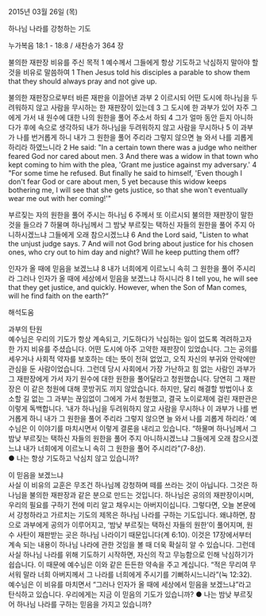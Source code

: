 2015년 03월 26일 (목)

하나님 나라를 강청하는 기도



누가복음 18:1 - 18:8 / 새찬송가 364 장


불의한 재판장 비유를 주신 목적 
1 예수께서 그들에게 항상 기도하고 낙심하지 말아야 할 것을 비유로 말씀하여 
1 Then Jesus told his disciples a parable to show them that they should always pray and not give up.

불의한 재판장으로부터 바른 재판을 이끌어낸 과부
2 이르시되 어떤 도시에 하나님을 두려워하지 않고 사람을 무시하는 한 재판장이 있는데 3 그 도시에 한 과부가 있어 자주 그에게 가서 내 원수에 대한 나의 원한을 풀어 주소서 하되 4 그가 얼마 동안 듣지 아니하다가 후에 속으로 생각하되 내가 하나님을 두려워하지 않고 사람을 무시하나 5 이 과부가 나를 번거롭게 하니 내가 그 원한을 풀어 주리라 그렇지 않으면 늘 와서 나를 괴롭게 하리라 하였느니라 
2 He said: "In a certain town there was a judge who neither feared God nor cared about men. 3 And there was a widow in that town who kept coming to him with the plea, 'Grant me justice against my adversary.' 4 "For some time he refused. But finally he said to himself, 'Even though I don't fear God or care about men, 5 yet because this widow keeps bothering me, I will see that she gets justice, so that she won't eventually wear me out with her coming!'"  

부르짖는 자의 원한을 풀어 주시는 하나님
6 주께서 또 이르시되 불의한 재판장이 말한 것을 들으라 7 하물며 하나님께서 그 밤낮 부르짖는 택하신 자들의 원한을 풀어 주지 아니하시겠느냐 그들에게 오래 참으시겠느냐 
6 And the Lord said, "Listen to what the unjust judge says. 7 And will not God bring about justice for his chosen ones, who cry out to him day and night? Will he keep putting them off? 

인자가 올 때에 믿음을 보겠느냐
8 내가 너희에게 이르노니 속히 그 원한을 풀어 주시리라 그러나 인자가 올 때에 세상에서 믿음을 보겠느냐 하시니라 
8 I tell you, he will see that they get justice, and quickly. However, when the Son of Man comes, will he find faith on the earth?“

해석도움





과부의 탄원  
예수님은 우리의 기도가 항상 계속되고, 기도하다가 낙심하는 일이 없도록 격려하고자 한 가지 비유를 주셨습니다. 어떤 도시에 아주 고약한 재판장이 있었습니다. 그는 공의를 세우거나 사회적 약자를 보호하는 데는 뜻이 전혀 없었고, 오직 자신의 부귀와 안락에만 관심을 둔 사람이었습니다. 그런데 당시 사회에서 가장 가난하고 힘 없는 사람인 과부가 그 재판장에게 가서 자기 원수에 대한 원한을 풀어달라고 청원했습니다. 당연히 그 재판장은 이 같은 청원에 대해 콧방귀도 끼지 않았습니다. 하지만, 달리 해결할 방법이나 호소할 길 없는 그 과부는 끊임없이 그에게 가서 청원했고, 결국 노이로제에 걸린 재판관은 이렇게 독백합니다. ‘내가 하나님을 두려워하지 않고 사람을 무시하나 이 과부가 나를 번거롭게 하니 내가 그 원한을 풀어 주리라 그렇지 않으면 늘 와서 나를 괴롭게 하리라.’ 예수님은 이 이야기를 마치시면서 이렇게 결론을 내리고 있습니다. “하물며 하나님께서 그 밤낮 부르짖는 택하신 자들의 원한을 풀어 주지 아니하시겠느냐 그들에게 오래 참으시겠느냐 내가 너희에게 이르노니 속히 그 원한을 풀어 주시리라”(7-8상).     
● 나는 항상 기도하고 낙심치 않고 있습니까?  

이 믿음을 보겠느냐  
사실 이 비유의 교훈은 무조건 하나님께 강청하며 떼를 쓰라는 것이 아닙니다. 그것은 하나님을 불의한 재판장과 같은 분으로 만드는 것입니다. 하나님은 공의의 재판장이시며, 우리의 필요를 구하기 전에 미리 알고 채우시는 아버지이십니다. 그렇다면, 오늘 본문에서 강청하라고 가르치는 기도의 제목은 하나님 나라를 구하는 기도입니다. 왜냐하면, 참으로 과부에게 공의가 이루어지고, ‘밤낮 부르짖는 택하신 자들의 원한’이 풀어지며, 원수 사탄이 재판받는 곳은 하나님 나라이기 때문입니다(계 6:10). 이것은 17장에서부터 계속 되는 내용이 하나님 나라에 관한 것임을 볼 때 더욱 확실히 알 수 있습니다. 그런데 사실 하나님 나라를 위해 기도하기 시작하면, 자신의 작고 무능함으로 인해 낙심하기가 쉽습니다. 이 때문에 예수님은 이와 같은 든든한 약속을 주고 계십니다. “적은 무리여 무서워 말라 너희 아버지께서 그 나라를 너희에게 주시기를 기뻐하시느니라”(눅 12:32). 예수님은 이 비유를 마치면서 “그러나 인자가 올 때에 세상에서 믿음을 보겠느냐”라고 탄식하고 있습니다. 우리에게는 지금 이 믿음의 기도가 있습니까?
● 나는 밤낮 부르짖어 하나님 나라를 구하는 믿음을 가지고 있습니까?
